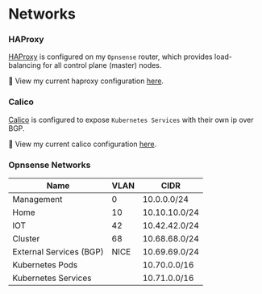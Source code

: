 # Networks

### HAProxy

[HAProxy](http://www.haproxy.org/) is configured on my `Opnsense` router, which provides load-balancing for all control plane (master) nodes.

🔸 View my current haproxy configuration [here](/router-configurations/haproxy).

### Calico

[Calico](https://projectcalico.docs.tigera.io/about/about-calico) is configured to expose `Kubernetes Services` with their own ip over BGP.

🔸 View my current calico configuration [here](/router-configurations/bgp).

### Opnsense Networks

| Name                        | VLAN     | CIDR              |
|-------------------------    |------    |---------------    |
| Management                  | 0        | 10.0.0.0/24       |
| Home                        | 10       | 10.10.10.0/24     |
| IOT                         | 42       | 10.42.42.0/24     |
| Cluster                     | 68       | 10.68.68.0/24     |
| External Services (BGP)     | NICE     | 10.69.69.0/24     |
| Kubernetes Pods             |          | 10.70.0.0/16      |
| Kubernetes Services         |          | 10.71.0.0/16      |
